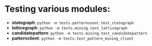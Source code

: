 # Testing various modules:
- **stategraph**: `python -m tests.patterncount.test_stategraph`
- **latticegraph**: `python -m tests.mining.test_latticegraph`
- **candidatepattern**: `python -m tests.mining.test_candidatepattern`
- **patternclient**: `python -m tests.test_pattern_mining_client`